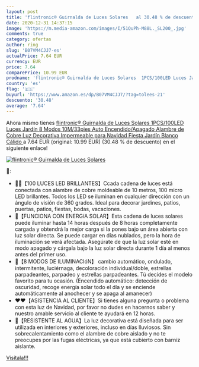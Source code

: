 ```yaml
---
layout: post
title: 'flintronic® Guirnalda de Luces Solares   al 30.48 % de descuento'
date: 2020-12-31 14:37:15
image: 'https://m.media-amazon.com/images/I/51QuPh-M88L._SL200_.jpg'
comments: true
category: ofertas
author: ring
slug: 'B07VM4CJJ7-es'
actualPrice: 7.64 EUR
currency: EUR
price: 7.64
comparePrice: 10.99 EUR
prodname: 'flintronic® Guirnalda de Luces Solares  1PCS/100LED Luces Jardín  8 Modos 10M/33pies Auto Encendido/Apagado Alambre de Cobre  Luz Decorativa Impermeable para Navidad  Fiesta  Jardín  Blanco Cálido '
country: 'es'
flag: '🇪🇸'
buyurl: 'https://www.amazon.es/dp/B07VM4CJJ7/?tag=tolees-21'
descuento: '30.48'
average: '7.64'
---
```


Ahora mismo tienes [flintronic® Guirnalda de Luces Solares  1PCS/100LED Luces Jardín  8 Modos 10M/33pies Auto Encendido/Apagado Alambre de Cobre  Luz Decorativa Impermeable para Navidad  Fiesta  Jardín  Blanco Cálido ](https://www.amazon.es/dp/B07VM4CJJ7/?tag=tolees-21) a 7.64 EUR (original: 10.99 EUR) (30.48 %  de descuento) en el siguiente enlace!

[![flintronic® Guirnalda de Luces Solares  ](https://m.media-amazon.com/images/I/51QuPh-M88L._SL200_.jpg)](https://www.amazon.es/dp/B07VM4CJJ7/?tag=tolees-21)

🔎:

- 🌟🌟【100 LUCES LED BRILLANTES】Ccada cadena de luces está conectada con alambre de cobre moldeable de 10 metros, 100 micro LED brillantes. Todos los LED se iluminan en cualquier dirección con un ángulo de visión de 360 grados. Ideal para decorar jardines, patios, puertas, patios, fiestas, bodas, vacaciones.
- 🎄【FUNCIONA CON ENERGíA SOLAR】Esta cadena de luces solares puede iluminar hasta 14 horas después de 8 horas completamente cargada y obtendrá la mejor carga si la pones bajo un área abierta con luz solar directa. Se puede cargar en días nublados, pero la hora de iluminación se verá afectada. Asegúrate de que la luz solar esté en modo apagado y cárgala bajo la luz solar directa durante 1 día al menos antes del primer uso.
- 🎄【8 MODOS DE ILUMINACIóN】 cambio automático, ondulado, intermitente, luciérnaga, decoloración individual/doble, estrellas parpadeantes, parpadeo y estrellas parpadeantes. Tú decides el modelo favorito para tu ocasión. (Encendido automático: detección de oscuridad, recoge energía solar todo el día y se enciende automáticamente al anochecer y se apaga al amanecer)
- ❤️❤️【ASISTENCIA AL CLIENTE】Si tienes alguna pregunta o problema con esta luz de Navidad, por favor no dudes en hacernos saber y nuestro amable servicio al cliente te ayudará en 12 horas.
- 🎄【RESISTENTE AL AGUA】La luz decorativa está diseñada para ser utilizada en interiores y exteriores, incluso en días lluviosos. Sin sobrecalentamiento como el alambre de cobre aislado y no te preocupes por las fugas eléctricas, ya que está cubierto con barniz aislante.

[Visítala!!!](https://www.amazon.es/dp/B07VM4CJJ7/?tag=tolees-21)
